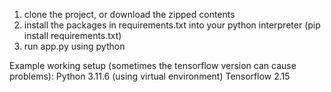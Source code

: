 1. clone the project, or download the zipped contents
2. install the packages in requirements.txt into your python interpreter
   (pip install requirements.txt)
3. run app.py using python

Example working setup (sometimes the tensorflow version can cause problems):
Python 3.11.6  (using virtual environment)
Tensorflow 2.15

